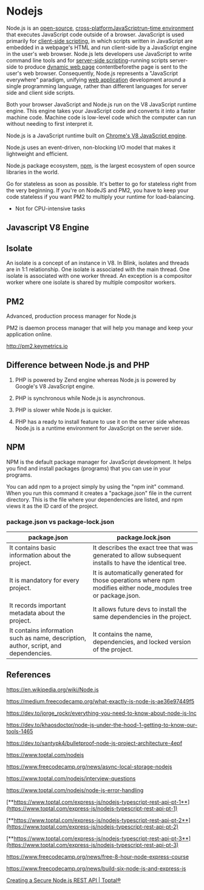 # Nodejs

Node.js is an [open-source](https://en.wikipedia.org/wiki/Open-source_software), [cross-platform](https://en.wikipedia.org/wiki/Cross-platform)[JavaScript](https://en.wikipedia.org/wiki/JavaScript)[run-time environment](https://en.wikipedia.org/wiki/Runtime_system) that executes JavaScript code outside of a browser. JavaScript is used primarily for [client-side scripting](https://en.wikipedia.org/wiki/Client-side_scripting), in which scripts written in JavaScript are embedded in a webpage's HTML and run client-side by a JavaScript engine in the user's web browser. Node.js lets developers use JavaScript to write command line tools and for [server-side scripting](https://en.wikipedia.org/wiki/Server-side_scripting)-running scripts server-side to produce [dynamic web page](https://en.wikipedia.org/wiki/Dynamic_web_page) contentbeforethe page is sent to the user's web browser. Consequently, Node.js represents a "JavaScript everywhere" paradigm, unifying [web application](https://en.wikipedia.org/wiki/Web_application) development around a single programming language, rather than different languages for server side and client side scripts.

Both your browser JavaScript and Node.js run on the V8 JavaScript runtime engine. This engine takes your JavaScript code and converts it into a faster machine code. Machine code is low-level code which the computer can run without needing to first interpret it.

Node.js is a JavaScript runtime built on [Chrome's V8 JavaScript engine](https://developers.google.com/v8/).

Node.js uses an event-driven, non-blocking I/O model that makes it lightweight and efficient.

Node.js package ecosystem, [npm](https://www.npmjs.com/), is the largest ecosystem of open source libraries in the world.

Go for stateless as soon as possible. It's better to go for stateless right from the very beginning. If you're on NodeJS and PM2, you have to keep your code stateless if you want PM2 to multiply your runtime for load-balancing.

- Not for CPU-intensive tasks

## Javascript V8 Engine

## Isolate

An isolate is a concept of an instance in V8. In Blink, isolates and threads are in 1:1 relationship. One isolate is associated with the main thread. One isolate is associated with one worker thread. An exception is a compositor worker where one isolate is shared by multiple compositor workers.

## PM2

Advanced, production process manager for Node.js

PM2 is daemon process manager that will help you manage and keep your application online.

<http://pm2.keymetrics.io>

## Difference between Node.js and PHP

1. PHP is powered by Zend engine whereas Node.js is powered by Google's V8 JavaScript engine.

2. PHP is synchronous while Node.js is asynchronous.

3. PHP is slower while Node.js is quicker.

4. PHP has a ready to install feature to use it on the server side whereas Node.js is a runtime environment for JavaScript on the server side.

## NPM

NPM is the default package manager for JavaScript development. It helps you find and install packages (programs) that you can use in your programs.

You can add npm to a project simply by using the "npm init" command. When you run this command it creates a "package.json" file in the current directory. This is the file where your dependencies are listed, and npm views it as the ID card of the project.

### package.json vs package-lock.json

| **package.json** | **package.lock.json** |
|---|---|
| It contains basic information about the project. | It describes the exact tree that was generated to allow subsequent installs to have the identical tree. |
| It is mandatory for every project. | It is automatically generated for those operations where npm modifies either node\_modules tree or package.json. |
| It records important metadata about the project. | It allows future devs to install the same dependencies in the project. |
| It contains information such as name, description, author, script, and dependencies. | It contains the name, dependencies, and locked version of the project. |

## References

<https://en.wikipedia.org/wiki/Node.js>

<https://medium.freecodecamp.org/what-exactly-is-node-js-ae36e97449f5>

<https://dev.to/jorge_rockr/everything-you-need-to-know-about-node-js-lnc>

<https://dev.to/khaosdoctor/node-js-under-the-hood-1-getting-to-know-our-tools-1465>

<https://dev.to/santypk4/bulletproof-node-js-project-architecture-4epf>

<https://www.toptal.com/nodejs>

<https://www.freecodecamp.org/news/async-local-storage-nodejs>

<https://www.toptal.com/nodejs/interview-questions>

<https://www.toptal.com/nodejs/node-js-error-handling>

[**https://www.toptal.com/express-js/nodejs-typescript-rest-api-pt-1**](https://www.toptal.com/express-js/nodejs-typescript-rest-api-pt-1)

[**https://www.toptal.com/express-js/nodejs-typescript-rest-api-pt-2**](https://www.toptal.com/express-js/nodejs-typescript-rest-api-pt-2)

[**https://www.toptal.com/express-js/nodejs-typescript-rest-api-pt-3**](https://www.toptal.com/express-js/nodejs-typescript-rest-api-pt-3)

<https://www.freecodecamp.org/news/free-8-hour-node-express-course>

<https://www.freecodecamp.org/news/build-six-node-js-and-express-js>

[Creating a Secure Node.js REST API | Toptal®](https://www.toptal.com/nodejs/secure-rest-api-in-nodejs)
